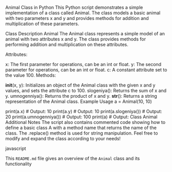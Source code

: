 Animal Class in Python
This Python script demonstrates a simple implementation of a class called Animal. The class models a basic animal with two parameters x and y and provides methods for addition and multiplication of these parameters.

Class Description
Animal
The Animal class represents a simple model of an animal with two attributes x and y. The class provides methods for performing addition and multiplication on these attributes.

Attributes:

x: The first parameter for operations, can be an int or float.
y: The second parameter for operations, can be an int or float.
c: A constant attribute set to the value 100.
Methods:

__init__(x, y): Initializes an object of the Animal class with the given x and y values, and sets the attribute c to 100.
slogeniya(): Returns the sum of x and y.
umnogenniya(): Returns the product of x and y.
__str__(): Returns a string representation of the Animal class.
Example Usage
a = Animal(10, 10)

print(a.x)  # Output: 10
print(a.y)  # Output: 10
print(a.slogeniya())  # Output: 20
print(a.umnogenniya())  # Output: 100
print(a)  # Output: Class Animal
Additional Notes
The script also contains commented code showing how to define a basic class A with a method name that returns the name of the class.
The .replace() method is used for string manipulation.
Feel free to modify and expand the class according to your needs!

javascript


This `README.md` file gives an overview of the `Animal` class and its functionality

